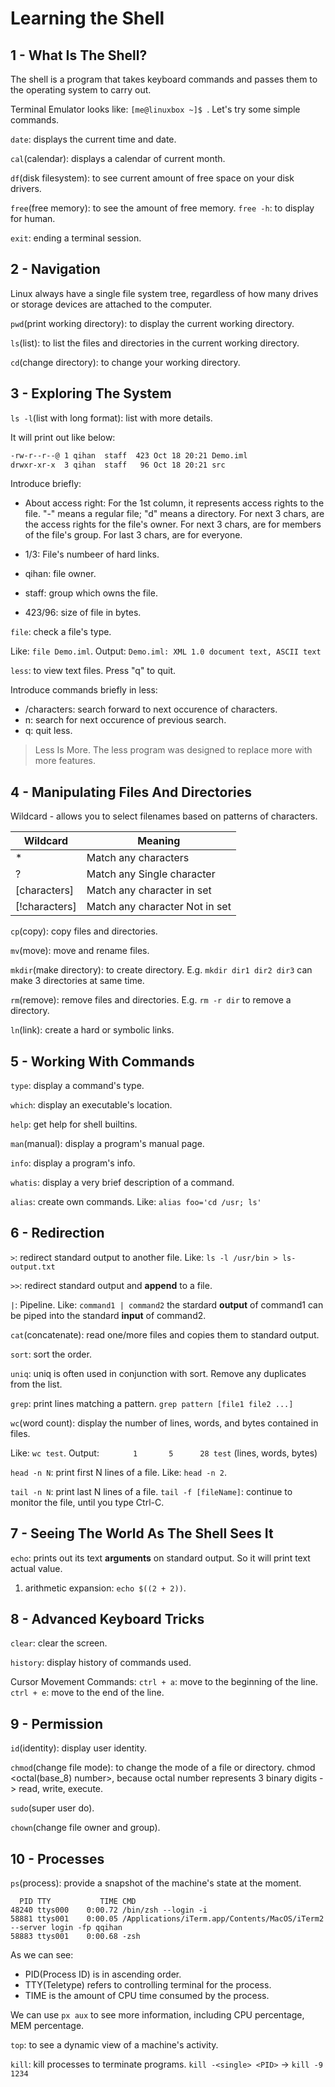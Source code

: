 # Learning the Shell

## 1 - What Is The Shell?
The shell is a program that takes keyboard commands and passes them to the operating system to carry out.

Terminal Emulator looks like: `[me@linuxbox ~]$ `. Let's try some simple commands.

`date`: displays the current time and date.

`cal`(calendar): displays a calendar of current month.

`df`(disk filesystem): to see current amount of free space on your disk drivers.

`free`(free memory): to see the amount of free memory. `free -h`: to display for human.

`exit`: ending a terminal session.

## 2 - Navigation
Linux always have a single file system tree, regardless of how many drives or storage devices are attached to the computer.

`pwd`(print working directory): to display the current working directory.

`ls`(list): to list the files and directories in the current working directory.

`cd`(change directory): to change your working directory.

## 3 - Exploring The System
`ls -l`(list with long format): list with more details.

It will print out like below:
```bash
-rw-r--r--@ 1 qihan  staff  423 Oct 18 20:21 Demo.iml
drwxr-xr-x  3 qihan  staff   96 Oct 18 20:21 src
```
Introduce briefly:

- About access right:
For the 1st column, it represents access rights to the file. "-" means a regular file; "d" means a directory.
For next 3 chars, are the access rights for the file's owner.
For next 3 chars, are for members of the file's group.
For last 3 chars, are for everyone.

- 1/3: File's numbeer of hard links.

- qihan: file owner.

- staff: group which owns the file.

- 423/96: size of file in bytes.

`file`: check a file's type. 

Like: `file Demo.iml`. Output: `Demo.iml: XML 1.0 document text, ASCII text`

`less`: to view text files. Press "q" to quit.

Introduce commands briefly in less:
- /characters: search forward to next occurence of characters.
- n: search for next occurence of previous search.
- q: quit less.

> Less Is More. The less program was designed to replace more with more features.

## 4 - Manipulating Files And Directories

Wildcard - allows you to select filenames based on patterns of characters.

| Wildcard      | Meaning                        |
|---------------|--------------------------------|
| *             | Match any characters           |
| ?             | Match any Single character     |
| [characters]  | Match any character in set     |
| [!characters] | Match any character Not in set |

`cp`(copy): copy files and directories.

`mv`(move): move and rename files.

`mkdir`(make directory): to create directory. E.g. `mkdir dir1 dir2 dir3` can make 3 directories at same time.

`rm`(remove): remove files and directories. E.g. `rm -r dir` to remove a directory.

`ln`(link): create a hard or symbolic links.

## 5 - Working With Commands

`type`: display a command's type. 

`which`: display an executable's location.

`help`: get help for shell builtins. 

`man`(manual): display a program's manual page.

`info`: display a program's info.

`whatis`: display a very brief description of a command.

`alias`: create own commands. Like: `alias foo='cd /usr; ls'`

## 6 - Redirection

`>`: redirect standard output to another file. Like: `ls -l /usr/bin > ls-output.txt`

`>>`: redirect standard output and **append** to a file.

`|`: Pipeline. Like: `command1 | command2` the stardard **output** of command1 can be piped into the standard **input**
of command2.

`cat`(concatenate): read one/more files and copies them to standard output.

`sort`: sort the order.

`uniq`: uniq is often used in conjunction with sort. Remove any duplicates from the list.

`grep`: print lines matching a pattern. `grep pattern [file1 file2 ...]`

`wc`(word count): display the number of lines, words, and bytes contained in files. 

Like: `wc test`.
Output: `       1       5      28 test` (lines, words, bytes)

`head -n N`: print first N lines of a file. Like: `head -n 2`.

`tail -n N`: print last N lines of a file. `tail -f [fileName]`: continue to monitor the file, until you type Ctrl-C.

## 7 - Seeing The World As The Shell Sees It

`echo`: prints out its text **arguments** on standard output. So it will print text actual value.
1. arithmetic expansion: `echo $((2 + 2))`.

## 8 - Advanced Keyboard Tricks
`clear`: clear the screen.

`history`: display history of commands used.

Cursor Movement Commands:
`ctrl + a`: move to the beginning of the line.
`ctrl + e`: move to the end of the line.

## 9 - Permission
`id`(identity): display user identity.

`chmod`(change file mode): to change the mode of a file or directory.
chmod <octal(base_8) number>, because octal number represents 3 binary digits -> read, write, execute.

`sudo`(super user do).

`chown`(change file owner and group).

## 10 - Processes
`ps`(process): provide a snapshot of the machine's state at the moment.
```
  PID TTY           TIME CMD
48240 ttys000    0:00.72 /bin/zsh --login -i
58881 ttys001    0:00.05 /Applications/iTerm.app/Contents/MacOS/iTerm2 --server login -fp qqihan
58883 ttys001    0:00.68 -zsh
```
As we can see: 
- PID(Process ID) is in ascending order. 
- TTY(Teletype) refers to controlling terminal for the process.
- TIME is the amount of CPU time consumed by the process.

We can use `px aux` to see more information, including CPU percentage, MEM percentage.

`top`: to see a dynamic view of a machine's activity.

`kill`: kill processes to terminate programs. `kill -<single> <PID>` -> `kill -9 1234`
